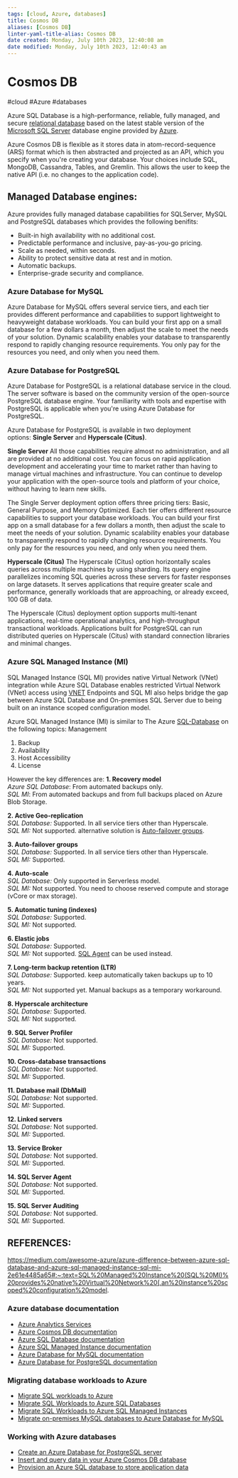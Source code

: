 ```yaml
---
tags: [cloud, Azure, databases]
title: Cosmos DB
aliases: [Cosmos DB]
linter-yaml-title-alias: Cosmos DB
date created: Monday, July 10th 2023, 12:40:08 am
date modified: Monday, July 10th 2023, 12:40:43 am
---
```

# Cosmos DB
#cloud #Azure #databases 

Azure SQL Database is a high-performance, reliable, fully managed, and secure [relational database](relational%20database) based on the latest stable version of the [Microsoft SQL Server](Microsoft%20SQL%20Server) database engine provided by [Azure](Cloud%20Computing/Azure/Azure.md). 

Azure Cosmos DB is flexible as it stores data in atom-record-sequence (ARS) format which is then abstracted and projected as an API, which you specify when you're creating your database. Your choices include SQL, MongoDB, Cassandra, Tables, and Gremlin. This allows the user to keep the native API (i.e. no changes to the application code).

## Managed Database engines:
Azure provides fully managed database capabilities for SQLServer, MySQL and PostgreSQL databases which provides the following benifits:
-   Built-in high availability with no additional cost.
-   Predictable performance and inclusive, pay-as-you-go pricing.
-   Scale as needed, within seconds.
-   Ability to protect sensitive data at rest and in motion.
-   Automatic backups.
-   Enterprise-grade security and compliance.

### Azure Database for MySQL

Azure Database for MySQL offers several service tiers, and each tier provides different performance and capabilities to support lightweight to heavyweight database workloads. You can build your first app on a small database for a few dollars a month, then adjust the scale to meet the needs of your solution. Dynamic scalability enables your database to transparently respond to rapidly changing resource requirements. You only pay for the resources you need, and only when you need them.


### Azure Database for PostgreSQL

Azure Database for PostgreSQL is a relational database service in the cloud. The server software is based on the community version of the open-source PostgreSQL database engine. Your familiarity with tools and expertise with PostgreSQL is applicable when you're using Azure Database for PostgreSQL.

Azure Database for PostgreSQL is available in two deployment options: **Single Server** and **Hyperscale (Citus)**.

**Single Server**
All those capabilities require almost no administration, and all are provided at no additional cost. You can focus on rapid application development and accelerating your time to market rather than having to manage virtual machines and infrastructure. You can continue to develop your application with the open-source tools and platform of your choice, without having to learn new skills.

The Single Server deployment option offers three pricing tiers: Basic, General Purpose, and Memory Optimized. Each tier offers different resource capabilities to support your database workloads. You can build your first app on a small database for a few dollars a month, then adjust the scale to meet the needs of your solution. Dynamic scalability enables your database to transparently respond to rapidly changing resource requirements. You only pay for the resources you need, and only when you need them.

**Hyperscale (Citus)**
The Hyperscale (Citus) option horizontally scales queries across multiple machines by using sharding. Its query engine parallelizes incoming SQL queries across these servers for faster responses on large datasets. It serves applications that require greater scale and performance, generally workloads that are approaching, or already exceed, 100 GB of data.

The Hyperscale (Citus) deployment option supports multi-tenant applications, real-time operational analytics, and high-throughput transactional workloads. Applications built for PostgreSQL can run distributed queries on Hyperscale (Citus) with standard connection libraries and minimal changes.


### Azure SQL Managed Instance (MI) 

SQL Managed Instance (SQL MI) provides native Virtual Network (VNet) integration while Azure SQL Database enables restricted Virtual Network (VNet) access using [VNET](Cloud%20Computing/Azure/VNET.md) Endpoints and SQL MI also helps bridge the gap between Azure SQL Database and On-premises SQL Server due to being built on an instance scoped configuration model.

Azure SQL Managed Instance (MI) is similar to The Azure [SQL-Database](Cloud%20Computing/Azure/SQL-Database.md) on the following topics:
Management
1. Backup
2. Availability
3. Host Accessibility
4. License

However the key differences are:
**1. Recovery model**  
_Azure SQL Database_: From automated backups only.  
_SQL MI_: From automated backups and from full backups placed on Azure Blob Storage.

**2. Active Geo-replication**  
_SQL Database:_ Supported. In all service tiers other than Hyperscale.  
_SQL MI:_ Not supported. alternative solution is [Auto-failover groups](https://docs.microsoft.com/en-us/azure/azure-sql/database/auto-failover-group-overview).

**3. Auto-failover groups**  
_SQL Database:_ Supported. In all service tiers other than Hyperscale.  
_SQL MI:_ Supported.

**4. Auto-scale**  
_SQL Database:_ Only supported in Serverless model.  
_SQL MI:_ Not supported. You need to choose reserved compute and storage (vCore or max storage).

**5. Automatic tuning (indexes)**  
_SQL Database:_ Supported.  
_SQL MI:_ Not supported.

**6. Elastic jobs**  
_SQL Database:_ Supported.  
_SQL MI:_ Not supported. [SQL Agent](https://docs.microsoft.com/en-us/azure/azure-sql/managed-instance/transact-sql-tsql-differences-sql-server#sql-server-agent) can be used instead.

**7. Long-term backup retention (LTR)**  
_SQL Database:_ Supported. keep automatically taken backups up to 10 years.  
_SQL MI:_ Not supported yet. Manual backups as a temporary workaround.

**8. Hyperscale architecture**  
_SQL Database:_ Supported.  
_SQL MI:_ Not supported.

**9. SQL Server Profiler**  
_SQL Database:_ Not supported.  
_SQL MI:_ Supported.

**10. Cross-database transactions**  
_SQL Database:_ Not supported.  
_SQL MI:_ Supported.

**11. Database mail (DbMail)**  
_SQL Database:_ Not supported.  
_SQL MI:_ Supported.

**12. Linked servers**  
_SQL Database:_ Not supported.  
_SQL MI:_ Supported.

**13. Service Broker**  
_SQL Database:_ Not supported.  
_SQL MI:_ Supported.

**14. SQL Server Agent**  
_SQL Database:_ Not supported.  
_SQL MI:_ Supported.

**15. SQL Server Auditing**  
_SQL Database:_ Not supported.  
_SQL MI:_ Supported.



## REFERENCES:
https://medium.com/awesome-azure/azure-difference-between-azure-sql-database-and-azure-sql-managed-instance-sql-mi-2e61e4485a65#:~:text=SQL%20Managed%20Instance%20(SQL%20MI)%20provides%20native%20Virtual%20Network%20(,an%20instance%20scoped%20configuration%20model.

### Azure database documentation

-   [Azure Analytics Services](https://azure.microsoft.com/product-categories/analytics/)
-   [Azure Cosmos DB documentation](https://learn.microsoft.com/en-us/azure/cosmos-db/)
-   [Azure SQL Database documentation](https://learn.microsoft.com/en-us/azure/sql-database/)
-   [Azure SQL Managed Instance documentation](https://learn.microsoft.com/en-us/azure/azure-sql/managed-instance/)
-   [Azure Database for MySQL documentation](https://learn.microsoft.com/en-us/azure/mysql/)
-   [Azure Database for PostgreSQL documentation](https://learn.microsoft.com/en-us/azure/postgresql/)

### Migrating database workloads to Azure

-   [Migrate SQL workloads to Azure](https://learn.microsoft.com/en-us/training/paths/migrate-sql-workloads-azure/)
-   [Migrate SQL Workloads to Azure SQL Databases](https://learn.microsoft.com/en-us/training/modules/migrate-sql-workloads-azure-sql-databases/)
-   [Migrate SQL Workloads to Azure SQL Managed Instances](https://learn.microsoft.com/en-us/training/modules/migrate-sql-workloads-azure-managed-instances/)
-   [Migrate on-premises MySQL databases to Azure Database for MySQL](https://learn.microsoft.com/en-us/training/modules/migrate-on-premises-mysql-databases/)

### Working with Azure databases

-   [Create an Azure Database for PostgreSQL server](https://learn.microsoft.com/en-us/training/modules/create-azure-db-for-postgresql-server/)
-   [Insert and query data in your Azure Cosmos DB database](https://learn.microsoft.com/en-us/training/modules/access-data-with-cosmos-db-and-sql-api/)
-   [Provision an Azure SQL database to store application data](https://learn.microsoft.com/en-us/training/modules/provision-azure-sql-db/)